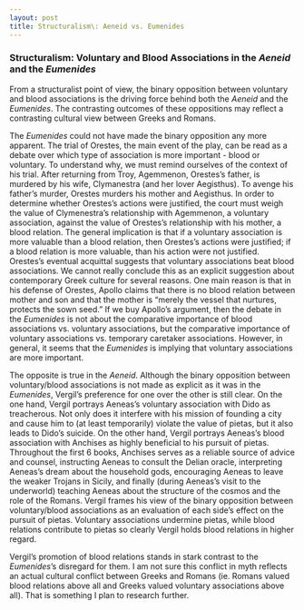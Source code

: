 ```yaml
---
layout: post
title: Structuralism\: Aeneid vs. Eumenides
---
```



### Structuralism: Voluntary and Blood Associations in the *Aeneid* and the *Eumenides*

From a structuralist point of view, the binary opposition between voluntary and blood associations is the driving force behind both the *Aeneid* and the *Eumenides*. The contrasting outcomes of these oppositions may reflect a contrasting cultural view between Greeks and Romans. 

The *Eumenides* could not have made the binary opposition any more apparent. The trial of Orestes, the main event of the play, can be read as a debate over which type of association is more important - blood or voluntary. To understand why, we must remind ourselves of the context of his trial. After returning from Troy, Agemmenon, Orestes’s father, is murdered by his wife, Clymanestra (and her lover Aegisthus). To avenge his father’s murder, Orestes murders his mother and Aegisthus. In order to determine whether Orestes’s actions were justified, the court must weigh the value of Clymenestra’s relationship with Agemmenon, a voluntary association, against the value of Orestes’s relationship with his mother, a blood relation. The general implication is that if a voluntary association is more valuable than a blood relation, then Orestes’s actions were justified; if a blood relation is more valuable, than his action were not justified. Orestes’s eventual acquittal suggests that voluntary associations beat blood associations. We cannot really conclude this as an explicit suggestion about contemporary Greek culture for several reasons. One main reason is that in his defense of Orestes, Apollo claims that there is no blood relation between mother and son and that the mother is “merely the vessel that nurtures, protects the sown seed.” If we buy Apollo’s argument, then the debate in the *Eumenides* is not about the comparative importance of blood associations vs. voluntary associations, but the comparative importance of voluntary associations vs. temporary caretaker associations. However, in general, it seems that the *Eumenides* is implying that voluntary associations are more important.

The opposite is true in the *Aeneid*. Although the binary opposition between voluntary/blood associations is not made as explicit as it was in the *Eumenides*, Vergil’s preference for one over the other is still clear. On the one hand, Vergil portrays Aeneas’s voluntary association with Dido as treacherous. Not only does it interfere with his mission of founding a city and cause him to (at least temporarily) violate the value of pietas, but it also leads to Dido’s suicide. On the other hand, Vergil portrays Aeneas’s blood association with Anchises as highly beneficial to his pursuit of pietas. Throughout the first 6 books, Anchises serves as a reliable source of advice and counsel, instructing Aeneas to consult the Delian oracle, interpreting Aeneas’s dream about the household gods, encouraging Aeneas to leave the weaker Trojans in Sicily, and finally (during Aeneas’s visit to the underworld) teaching Aeneas about the structure of the cosmos and the role of the Romans. Vergil frames his view of the binary opposition between voluntary/blood associations as an evaluation of each side’s effect on the pursuit of pietas. Voluntary associations undermine pietas, while blood relations contribute to pietas so clearly Vergil holds blood relations in higher regard.

Vergil’s promotion of blood relations stands in stark contrast to the *Eumenides*’s disregard for them. I am not sure this conflict in myth reflects an actual cultural conflict between Greeks and Romans (ie. Romans valued blood relations above all and Greeks valued voluntary associations above all). That is something I plan to research further. 
